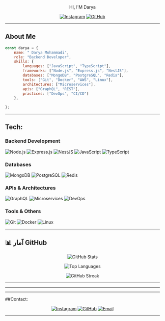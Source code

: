 <div align="center">

HI, I'M Darya

[![Instagram](https://img.shields.io/badge/Instagram-@daryamhm7-E4405F?style=for-the-badge&logo=instagram&logoColor=white)](https://instagram.com/daryamhm7)
[![GitHub](https://img.shields.io/badge/GitHub-daryamhm77-181717?style=for-the-badge&logo=github&logoColor=white)](https://github.com/daryamhm77)

</div>

---

## About Me

```javascript
const darya = {
    name: " Darya Mohammadi",
    role: "Backend Developer",
    skills: {
        languages: ["JavaScript", "TypeScript"],
        frameworks: ["Node.js", "Express.js", "NestJS"],
        databases: ["MongoDB", "PostgreSQL", "Redis"],
        tools: ["Git", "Docker", "AWS", "Linux"],
        architectures: ["Microservices"],
        apis: ["GraphQL", "REST"],
        practices: ["DevOps", "CI/CD"]
    },
    
};
```

---

## Tech:

### Backend Development
![Node.js](https://img.shields.io/badge/Node.js-43853D?style=for-the-badge&logo=node.js&logoColor=white)
![Express.js](https://img.shields.io/badge/Express.js-404D59?style=for-the-badge&logo=express&logoColor=white)
![NestJS](https://img.shields.io/badge/NestJS-E0234E?style=for-the-badge&logo=nestjs&logoColor=white)
![JavaScript](https://img.shields.io/badge/JavaScript-F7DF1E?style=for-the-badge&logo=javascript&logoColor=black)
![TypeScript](https://img.shields.io/badge/TypeScript-007ACC?style=for-the-badge&logo=typescript&logoColor=white)

### Databases
![MongoDB](https://img.shields.io/badge/MongoDB-4EA94B?style=for-the-badge&logo=mongodb&logoColor=white)
![PostgreSQL](https://img.shields.io/badge/PostgreSQL-316192?style=for-the-badge&logo=postgresql&logoColor=white)
![Redis](https://img.shields.io/badge/Redis-DC382D?style=for-the-badge&logo=redis&logoColor=white)

### APIs & Architectures
![GraphQL](https://img.shields.io/badge/GraphQL-E10098?style=for-the-badge&logo=graphql&logoColor=white)
![Microservices](https://img.shields.io/badge/Microservices-FF6B6B?style=for-the-badge&logo=kubernetes&logoColor=white)
![DevOps](https://img.shields.io/badge/DevOps-0078D4?style=for-the-badge&logo=azure-devops&logoColor=white)

### Tools & Others
![Git](https://img.shields.io/badge/Git-F05032?style=for-the-badge&logo=git&logoColor=white)
![Docker](https://img.shields.io/badge/Docker-2496ED?style=for-the-badge&logo=docker&logoColor=white)
![Linux](https://img.shields.io/badge/Linux-FCC624?style=for-the-badge&logo=linux&logoColor=black)

---

## 📊 آمار GitHub

<div align="center">

![GitHub Stats](https://github-readme-stats.vercel.app/api?username=daryamhm77&show_icons=true&theme=tokyonight&hide_border=true&count_private=true)

![Top Languages](https://github-readme-stats.vercel.app/api/top-langs/?username=daryamhm77&layout=compact&theme=tokyonight&hide_border=true)

![GitHub Streak](https://github-readme-streak-stats.herokuapp.com/?user=daryamhm77&theme=tokyonight&hide_border=true)

</div>

---


---



---

##Contact:
<div align="center">

[![Instagram](https://img.shields.io/badge/Instagram-@daryamhm7-E4405F?style=for-the-badge&logo=instagram&logoColor=white)](https://instagram.com/daryamhm7)
[![GitHub](https://img.shields.io/badge/GitHub-daryamhm77-181717?style=for-the-badge&logo=github&logoColor=white)](https://github.com/daryamhm77)
[![Email](https://img.shields.io/badge/Email-Contact%20Me-D14836?style=for-the-badge&logo=gmail&logoColor=white)](mailto:your-email@example.com)

</div>

---


